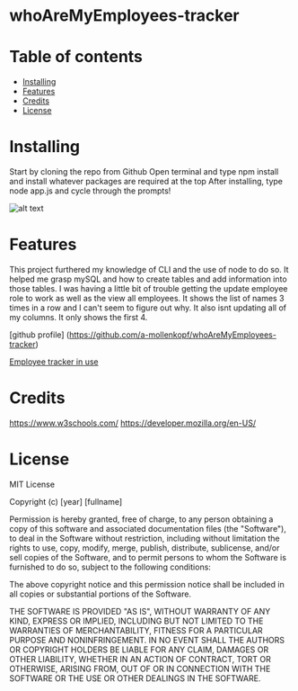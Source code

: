 # whoAreMyEmployees-tracker

# Table of contents

* [Installing](#Installing)
* [Features](#Features)
* [Credits](#Credits)
* [License](#License)

# Installing 

Start by cloning the repo from Github 
Open terminal and type npm install and install whatever packages are required at the top
After installing, type node app.js and cycle through the prompts!


![alt text]("images/employee-tracker.png")

# Features

This project furthered my knowledge of CLI and the use of node to do so. It helped me grasp mySQL and how to create tables and add information into those tables. I was having a little bit of trouble getting the update employee role to work as well as the view all employees. It shows the list of names 3 times in a row and I can't seem to figure out why. It also isnt updating all of my columns. It only shows the first 4.

[github profile] (https://github.com/a-mollenkopf/whoAreMyEmployees-tracker)


[Employee tracker in use](https://drive.google.com/file/d/1fi2-o8Eftv8KRFzegKFN1QPEc5N4KTzM/view)








# Credits
https://www.w3schools.com/
https://developer.mozilla.org/en-US/

# License

MIT License

Copyright (c) [year] [fullname]

Permission is hereby granted, free of charge, to any person obtaining a copy
of this software and associated documentation files (the "Software"), to deal
in the Software without restriction, including without limitation the rights
to use, copy, modify, merge, publish, distribute, sublicense, and/or sell
copies of the Software, and to permit persons to whom the Software is
furnished to do so, subject to the following conditions:

The above copyright notice and this permission notice shall be included in all
copies or substantial portions of the Software.

THE SOFTWARE IS PROVIDED "AS IS", WITHOUT WARRANTY OF ANY KIND, EXPRESS OR
IMPLIED, INCLUDING BUT NOT LIMITED TO THE WARRANTIES OF MERCHANTABILITY,
FITNESS FOR A PARTICULAR PURPOSE AND NONINFRINGEMENT. IN NO EVENT SHALL THE
AUTHORS OR COPYRIGHT HOLDERS BE LIABLE FOR ANY CLAIM, DAMAGES OR OTHER
LIABILITY, WHETHER IN AN ACTION OF CONTRACT, TORT OR OTHERWISE, ARISING FROM,
OUT OF OR IN CONNECTION WITH THE SOFTWARE OR THE USE OR OTHER DEALINGS IN THE
SOFTWARE.